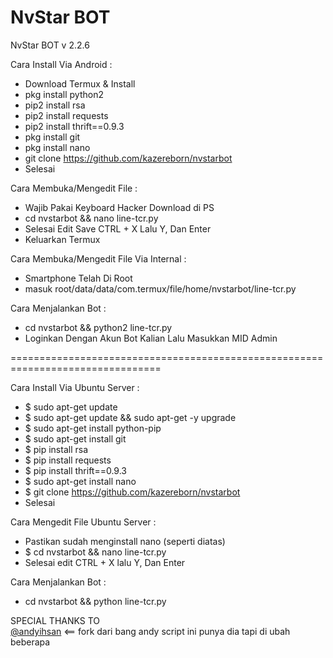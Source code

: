 # NvStar BOT

NvStar BOT v 2.2.6

Cara Install Via Android :
- Download Termux & Install<br>
- pkg install python2<br>
- pip2 install rsa<br>
- pip2 install requests<br>
- pip2 install thrift==0.9.3<br>
- pkg install git<br>
- pkg install nano<br>
- git clone https://github.com/kazereborn/nvstarbot<br>
- Selesai

Cara Membuka/Mengedit File :
- Wajib Pakai Keyboard Hacker Download di PS<br>
- cd nvstarbot && nano line-tcr.py<br>
- Selesai Edit Save CTRL + X Lalu Y, Dan Enter<br>
- Keluarkan Termux<br>

Cara Membuka/Mengedit File Via Internal :
- Smartphone Telah Di Root<br>
- masuk root/data/data/com.termux/file/home/nvstarbot/line-tcr.py<br>

Cara Menjalankan Bot :
- cd nvstarbot && python2 line-tcr.py<br>
- Loginkan Dengan Akun Bot Kalian Lalu Masukkan MID Admin

================================================================================

Cara Install Via Ubuntu Server :
- $ sudo apt-get update<br>
- $ sudo apt-get update && sudo apt-get -y upgrade<br>
- $ sudo apt-get install python-pip<br>
- $ sudo apt-get install git<br>
- $ pip install rsa<br>
- $ pip install requests<br>
- $ pip install thrift==0.9.3<br>
- $ sudo apt-get install nano<br>
- $ git clone https://github.com/kazereborn/nvstarbot<br>
- Selesai

Cara Mengedit File Ubuntu Server :
- Pastikan sudah menginstall nano (seperti diatas)<br>
- $ cd nvstarbot && nano line-tcr.py<br>
- Selesai edit CTRL + X lalu Y, Dan Enter

Cara Menjalankan Bot :
- cd nvstarbot && python line-tcr.py<br>


SPECIAL THANKS TO<br>
[@andyihsan](https://github.com/andyihsan) <== fork dari bang andy script ini punya dia tapi di ubah beberapa
